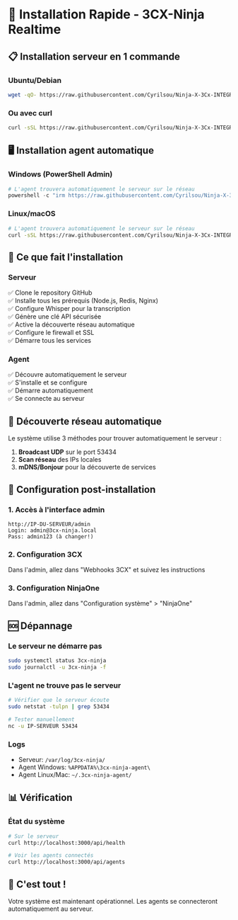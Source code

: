 # 🚀 Installation Rapide - 3CX-Ninja Realtime

## 📋 Installation serveur en 1 commande

### Ubuntu/Debian
```bash
wget -qO- https://raw.githubusercontent.com/Cyrilsou/Ninja-X-3Cx-INTEGRATION/main/setup-server-auto.sh | sudo bash
```

### Ou avec curl
```bash
curl -sSL https://raw.githubusercontent.com/Cyrilsou/Ninja-X-3Cx-INTEGRATION/main/setup-server-auto.sh | sudo bash
```

## 🖥️ Installation agent automatique

### Windows (PowerShell Admin)
```powershell
# L'agent trouvera automatiquement le serveur sur le réseau
powershell -c "irm https://raw.githubusercontent.com/Cyrilsou/Ninja-X-3Cx-INTEGRATION/main/install-agent-auto.ps1 | iex"
```

### Linux/macOS
```bash
# L'agent trouvera automatiquement le serveur sur le réseau
curl -sSL https://raw.githubusercontent.com/Cyrilsou/Ninja-X-3Cx-INTEGRATION/main/install-agent-auto.sh | bash
```

## 🎯 Ce que fait l'installation

### Serveur
✅ Clone le repository GitHub  
✅ Installe tous les prérequis (Node.js, Redis, Nginx)  
✅ Configure Whisper pour la transcription  
✅ Génère une clé API sécurisée  
✅ Active la découverte réseau automatique  
✅ Configure le firewall et SSL  
✅ Démarre tous les services  

### Agent
✅ Découvre automatiquement le serveur  
✅ S'installe et se configure  
✅ Démarre automatiquement  
✅ Se connecte au serveur  

## 📡 Découverte réseau automatique

Le système utilise 3 méthodes pour trouver automatiquement le serveur :

1. **Broadcast UDP** sur le port 53434
2. **Scan réseau** des IPs locales
3. **mDNS/Bonjour** pour la découverte de services

## 🔧 Configuration post-installation

### 1. Accès à l'interface admin
```
http://IP-DU-SERVEUR/admin
Login: admin@3cx-ninja.local
Pass: admin123 (à changer!)
```

### 2. Configuration 3CX
Dans l'admin, allez dans "Webhooks 3CX" et suivez les instructions

### 3. Configuration NinjaOne
Dans l'admin, allez dans "Configuration système" > "NinjaOne"

## 🆘 Dépannage

### Le serveur ne démarre pas
```bash
sudo systemctl status 3cx-ninja
sudo journalctl -u 3cx-ninja -f
```

### L'agent ne trouve pas le serveur
```bash
# Vérifier que le serveur écoute
sudo netstat -tulpn | grep 53434

# Tester manuellement
nc -u IP-SERVEUR 53434
```

### Logs
- Serveur: `/var/log/3cx-ninja/`
- Agent Windows: `%APPDATA%\3cx-ninja-agent\`
- Agent Linux/Mac: `~/.3cx-ninja-agent/`

## 📊 Vérification

### État du système
```bash
# Sur le serveur
curl http://localhost:3000/api/health

# Voir les agents connectés
curl http://localhost:3000/api/agents
```

## 🎉 C'est tout !

Votre système est maintenant opérationnel. Les agents se connecteront automatiquement au serveur.